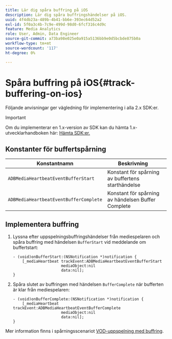 ```yaml
---
title: Lär dig spåra buffring på iOS
description: Lär dig spåra buffringshändelser på iOS.
uuid: 4f4db23a-489b-4b41-bb6e-393ec64d52a2
exl-id: 5f0a3c4b-7c9e-499d-98d0-6fcf316c4d9c
feature: Media Analytics
role: User, Admin, Data Engineer
source-git-commit: a73ba98e025e0a915a5136bb9e0d5bcbde875b0a
workflow-type: tm+mt
source-wordcount: '117'
ht-degree: 0%

---
```


# Spåra buffring på iOS{#track-buffering-on-ios}

Följande anvisningar ger vägledning för implementering i alla 2.x SDK:er.

>[!IMPORTANT]
>
>Om du implementerar en 1.x-version av SDK kan du hämta 1.x-utvecklarhandboken här: [Hämta SDK:er.](/help/getting-started/download-sdks.md)

## Konstanter för buffertspårning


| Konstantnamn | Beskrivning     |
|---|---|
| `ADBMediaHeartbeatEventBufferStart` | Konstant för spårning av buffertens starthändelse |
| `ADBMediaHeartbeatEventBufferComplete` | Konstant för spårning av händelsen Buffer Complete |

## Implementera buffring

1. Lyssna efter uppspelningsbuffringshändelser från mediespelaren och spåra buffring med händelsen `BufferStart` vid meddelande om buffertstart:

   ```
   - (void)onBufferStart:(NSNotification *)notification {
       [_mediaHeartbeat trackEvent:ADBMediaHeartbeatEventBufferStart  
                        mediaObject:nil  
                        data:nil];
   }
   ```

1. Spåra slutet av buffringen med händelsen `BufferComplete` när bufferten är klar från mediespelaren:

   ```
   - (void)onBufferComplete:(NSNotification *)notification {
       [_mediaHeartbeat trackEvent:ADBMediaHeartbeatEventBufferComplete  
                        mediaObject:nil  
                        data:nil];
   }
   ```

Mer information finns i spårningsscenariot [VOD-uppspelning med buffring](/help/use-cases/tracking-scenarios/vod-buffering.md).
